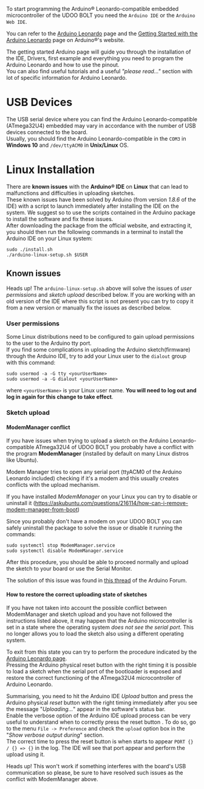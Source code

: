 To start programming the Arduino&reg; Leonardo-compatible embedded microcontroller of the UDOO BOLT you need the `Arduino IDE` or the `Arduino Web IDE`.

You can refer to the [Arduino Leonardo](https://www.arduino.cc/en/Main/Arduino_BoardLeonardo) page and the [Getting Started with the Arduino Leonardo](https://www.arduino.cc/en/Guide/ArduinoLeonardoMicro) page on Arduino&reg;'s website.  

The getting started Arduino page will guide you through the installation of the IDE, Drivers, first example and everything you need to program the Arduino Leonardo and how to use the pinout.  
You can also find useful tutorials and a useful *"please read..."* section with lot of specific information for Arduino Leonardo.

# USB Devices

The USB serial device where you can find the Arduino Leonardo-compatible (ATmega32U4) embedded may vary in accordance with the number of USB devices connected to the board.  
Usually, you should find the Arduino Leonardo-compatible in the `COM3` in **Windows 10** and `/dev/ttyACM0` in **Unix/Linux** OS.

# Linux Installation

There are **known issues** with the **Arduino&reg; IDE** on **Linux** that can lead to malfunctions and difficulties in uploading sketches.  
These known issues have been solved by Arduino (from version *1.8.6* of the IDE) with a script to launch immediately after installing the IDE on the system. We suggest so to use the scripts contained in the Arduino package to install the software and fix these issues.  
After downloading the package from the official website, and extracting it, you should then run the following commands in a terminal to install the Arduino IDE on your Linux system:

    sudo ./install.sh
    ./arduino-linux-setup.sh $USER



## Known issues

<span class="label label-warning">Heads up!</span> The `arduino-linux-setup.sh` above will solve the issues of *user permissions* and *sketch upload* described below. If you are working with an old version of the IDE where this script is not present you can try to copy it from a new version or manually fix the issues as described below.

### User permissions

Some Linux distributions need to be configured to gain upload permissions to the user to the Arduino tty port.  
If you find some complications in uploading the Arduino sketch(firmware) through the Arduino IDE, try to add your Linux user to the `dialout` group with this command:

    sudo usermod -a -G tty <yourUserName>
    sudo usermod -a -G dialout <yourUserName>

where `<yourUserName>` is your Linux user name. **You will need to log out and log in again for this change to take effect**.

### Sketch upload

#### ModemManager conflict

If you have issues when trying to upload a sketch on the Arduino Leonardo-compatible ATmega32U4 of UDOO BOLT you probably have a conflict with the program **ModemManager** (installed by default on many Linux distros like Ubuntu).

Modem Manager tries to open any serial port (ttyACM0 of the Arduino Leonardo included) checking if it's a modem and this usually creates conflicts with the upload mechanism.

If you have installed *ModemManager* on your Linux you can try to disable or uninstall it (https://askubuntu.com/questions/216114/how-can-i-remove-modem-manager-from-boot)

Since you probably don't have a modem on your UDOO BOLT you can safely uninstall the package to solve the issue or disable it running the commands:

    sudo systemctl stop ModemManager.service
    sudo systemctl disable ModemManager.service

After this procedure, you should be able to proceed normally and upload the sketch to your board or use the Serial Monitor.

The solution of this issue was found in [this thread](https://forum.arduino.cc/index.php?topic=129647.msg2378141#msg2378141) of the Arduino Forum.

#### How to restore the correct uploading state of sketches

If you have not taken into account the possible conflict between ModemManager and sketch upload and you have not followed the instructions listed above, it may happen that the Arduino microcontroller is set in a state where the operating system *does not see the serial port*. This no longer allows you to load the sketch also using a different operating system.

To exit from this state you can try to perform the procedure indicated by the [Arduino Leonardo page](https://www.arduino.cc/en/Guide/ArduinoLeonardoMicro#toc12).  
Pressing the Arduino physical reset button with the right timing it is possible to load a sketch when the serial port of the bootloader is exposed and restore the correct functioning of the ATmega32U4 microcontroller of Arduino Leonardo.

Summarising, you need to hit the Arduino IDE *Upload* button and press the Arduino physical *reset* button with the right timing immediately after you see the message "*Uploading...*" appear in the software's status bar.  
Enable the verbose option of the Arduino IDE upload process can be very useful to understand when to correctly press the reset button . To do so, go to the menu `File -> Preference` and check the `upload` option box in the "*Show verbose output during*" section.  
The correct time to press the reset button is when starts to appear `PORT {} / {} => {}` in the log. The IDE will see that port appear and perform the upload using it.

<span class="label label-warning">Heads up!</span> This won't work if something interferes with the board's USB communication so please, be sure to have resolved such issues as the conflict with ModemManager above.
